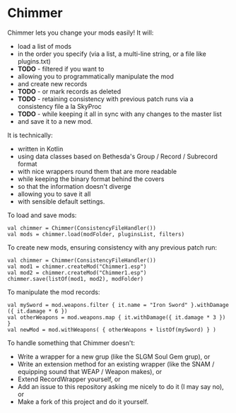 # Chimmer

Chimmer lets you change your mods easily! It will:

- load a list of mods
- in the order you specify (via a list, a multi-line string, or a file like plugins.txt)
- **TODO** - filtered if you want to
- allowing you to programmatically manipulate the mod
- and create new records
- **TODO** - or mark records as deleted
- **TODO** - retaining consistency with previous patch runs via a consistency file a la SkyProc
- **TODO** - while keeping it all in sync with any changes to the master list
- and save it to a new mod.

It is technically:

- written in Kotlin
- using data classes based on Bethesda's Group / Record / Subrecord format
- with nice wrappers round them that are more readable
- while keeping the binary format behind the covers
- so that the information doesn't diverge
- allowing you to save it all
- with sensible default settings.

To load and save mods:

    val chimmer = Chimmer(ConsistencyFileHandler())
    val mods = chimmer.load(modFolder, pluginsList, filters)

To create new mods, ensuring consistency with any previous patch run:

    val chimmer = Chimmer(ConsistencyFileHandler())
    val mod1 = chimmer.createMod("Chimmer1.esp")
    val mod2 = chimmer.createMod("Chimmer1.esp")
    chimmer.save(listOf(mod1, mod2), modFolder)

To manipulate the mod records:

    val mySword = mod.weapons.filter { it.name = "Iron Sword" }.withDamage ({ it.damage * 6 })
    val otherWeapons = mod.weapons.map { it.withDamage({ it.damage * 3 }) }
    val newMod = mod.withWeapons( { otherWeapons + listOf(mySword) } )

To handle something that Chimmer doesn't:

- Write a wrapper for a new grup (like the SLGM Soul Gem grup), or
- Write an extension method for an existing wrapper (like the SNAM / equipping sound that WEAP / Weapon makes), or
- Extend RecordWrapper yourself, or
- Add an issue to this repository asking me nicely to do it (I may say no), or
- Make a fork of this project and do it yourself.



